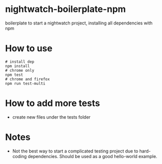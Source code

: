 # nightwatch-boilerplate-npm
boilerplate to start a nightwatch project, installing all dependencies with npm

# How to use
```
# install dep
npm install
# chrome only
npm test
# chrome and firefox
npm run test-multi
```

# How to add more tests
- create new files under the tests folder

# Notes
- Not the best way to start a complicated testing project due to hard-coding dependencies. Should be used as a good hello-world example.
